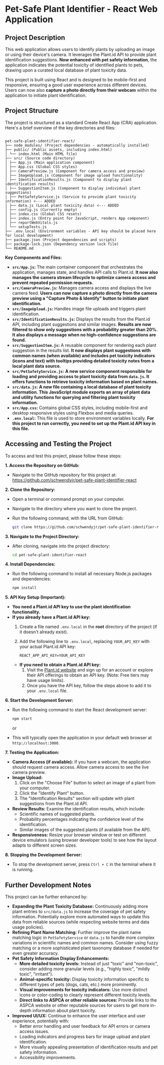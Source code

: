 # Pet-Safe Plant Identifier - React Web Application

## Project Description

This web application allows users to identify plants by uploading an image or using their device's camera. It leverages the Plant.id API to provide plant identification suggestions. **Now enhanced with pet safety information**, the application indicates the potential toxicity of identified plants to pets, drawing upon a curated local database of plant toxicity data.

This project is built using React and is designed to be mobile-first and responsive, ensuring a good user experience across different devices.  Users can now also **capture a photo directly from their webcam** within the application to initiate plant identification.

## Project Structure

The project is structured as a standard Create React App (CRA) application. Here's a brief overview of the key directories and files:

```

pet-safe-plant-identifier-react/
├── node_modules/ (Project dependencies - automatically installed)
├── public/ (Public assets, including index.html)
│ └── index.html (Main HTML file)
├── src/ (Source code directory)
│ ├── App.js (Main application component)
│ ├── App.css (Global CSS styles)
│ ├── CameraPreview.js (Component for camera access and preview)
│ ├── ImageUpload.js (Component for image upload functionality)
│ ├── IdentificationResults.js (Component to display plant identification results)
│ ├── SuggestionItem.js (Component to display individual plant suggestions)
│ ├── PetSafetyService.js (Service to provide plant toxicity information) <--- ADDED
│ ├── data.js (Local plant toxicity data) <--- ADDED
│ ├── config.js (Currently empty)
│ ├── index.css (Global CSS resets)
│ ├── index.js (Entry point for JavaScript, renders App component)
│ ├── reportWebVitals.js
│ └── setupTests.js
├── .env.local (Environment variables - API key should be placed here for local development)
├── package.json (Project dependencies and scripts)
├── package-lock.json (Dependency version lock file)
└── README.md

```

**Key Components and Files:**

*   **`src/App.js`:** The main container component that orchestrates the application, manages state, and handles API calls to Plant.id.  **It now also manages the camera stream lifecycle to optimize camera access and prevent repeated permission requests.**
*   **`src/CameraPreview.js`:** Manages camera access and displays the live camera feed. **Users can now capture a photo directly from the camera preview using a "Capture Photo & Identify" button to initiate plant identification.**
*   **`src/ImageUpload.js`:** Handles image file uploads and triggers plant identification.
*   **`src/IdentificationResults.js`:**  Displays the results from the Plant.id API, including plant suggestions and similar images. **Results are now filtered to show only suggestions with a probability greater than 20%. It also displays a message when no high-confidence suggestions are found.**
*   **`src/SuggestionItem.js`:**  A reusable component for rendering each plant suggestion in the results list. **It now displays plant suggestions with common names (when available) and includes pet toxicity indicators (icons and text) with tooltips providing detailed toxicity notes from a local plant data source.**
*   **`src/PetSafetyService.js`:** **A new service component responsible for loading and providing access to plant toxicity data from `data.js`. It offers functions to retrieve toxicity information based on plant names.**
*   **`src/data.js`:** **A new file containing a local database of plant toxicity information. This JavaScript module exports an array of plant data and utility functions for querying and filtering plant toxicity information.**
*   **`src/App.css`:** Contains global CSS styles, including mobile-first and desktop responsive styles using Flexbox and media queries.
*   **`.env.local`:**  This file is used to store environment variables locally. **For this project to run correctly, you need to set up the Plant.id API key in this file.**

## Accessing and Testing the Project

To access and test this project, please follow these steps:

**1. Access the Repository on GitHub:**

*   Navigate to the GitHub repository for this project at: https://github.com/schwendyjr/pet-safe-plant-identifier-react

**2. Clone the Repository:**

*   Open a terminal or command prompt on your computer.
*   Navigate to the directory where you want to clone the project.
*   Run the following command, with the URL from GitHub:

    ```bash
    git clone https://github.com/schwendyjr/pet-safe-plant-identifier-react
    ```


**3. Navigate to the Project Directory:**

*   After cloning, navigate into the project directory:

    ```bash
    cd pet-safe-plant-identifier-react
    ```

**4. Install Dependencies:**

*   Run the following command to install all necessary Node.js packages and dependencies:

    ```bash
    npm install
    ```


**5. API Key Setup (Important):**

*   **You need a Plant.id API key to use the plant identification functionality.**
*   **If you already have a Plant.id API key:**
    1.  Create a file named `.env.local` in the **root** directory of the project (if it doesn't already exist).
    2.  Add the following line to `.env.local`, replacing `YOUR_API_KEY` with your actual Plant.id API key:

        ```
        REACT_APP_API_KEY=YOUR_API_KEY
        ```
    *   **If you need to obtain a Plant.id API key:**
        1.  Visit the [Plant.id website](https://plant.id/) and sign up for an account or explore their API offerings to obtain an API key. (Note: Free tiers may have usage limits).
        2.  Once you have the API key, follow the steps above to add it to your `.env.local` file.

**6. Start the Development Server:**

*   Run the following command to start the React development server:

    ```bash
    npm start
    ```

    or

*   This will typically open the application in your default web browser at `http://localhost:3000`.

**7. Testing the Application:**

*   **Camera Access (if available):** If you have a webcam, the application should request camera access. Allow camera access to see the live camera preview.
*   **Image Upload:**
    1.  Click on the "Choose File" button to select an image of a plant from your computer.
    2.  Click the "Identify Plant" button.
    3.  The "Identification Results" section will update with plant suggestions from the Plant.id API.
*   **Review Results:** Examine the identification results, which include:
    *   Scientific names of suggested plants.
    *   Probability percentages indicating the confidence level of the identification.
    *   Similar images of the suggested plants (if available from the API).
*   **Responsiveness:** Resize your browser window or test on different device emulators (using browser developer tools) to see how the layout adapts to different screen sizes.

**8. Stopping the Development Server:**

*   To stop the development server, press `Ctrl + C` in the terminal where it is running.

## Further Development Notes

This project can be further enhanced by:

*   **Expanding the Plant Toxicity Database:** Continuously adding more plant entries to `src/data.js` to increase the coverage of pet safety information.  Potentially explore more automated ways to update this data from reliable sources (while respecting website terms and data usage policies).
*   **Refining Plant Name Matching:** Further improve the plant name matching logic in `PetSafetyService` or `data.js` to handle more complex variations in scientific names and common names. Consider using fuzzy matching or a more sophisticated plant taxonomy database if needed for even greater accuracy.
*   **Pet Safety Information Display Enhancements:**
    *   **More detailed toxicity levels:** Instead of just "toxic" and "non-toxic", consider adding more granular levels (e.g., "highly toxic", "mildly toxic", "irritant").
    *   **Animal-specific toxicity:**  Display toxicity information specific to different types of pets (dogs, cats, etc.) more prominently.
    *   **Visual improvements for toxicity indicators:** Use more distinct icons or color-coding to clearly represent different toxicity levels.
    *   **Direct links to ASPCA or other reliable sources:** Provide links to the ASPCA website or other reputable sources for users to get more in-depth information about plant toxicity.
*   **Improved UI/UX:**  Continue to enhance the user interface and user experience, potentially with:
    *   Better error handling and user feedback for API errors or camera access issues.
    *   Loading indicators and progress bars for image upload and plant identification.
    *   More visually appealing presentation of identification results and pet safety information.
    *   Accessibility improvements.
